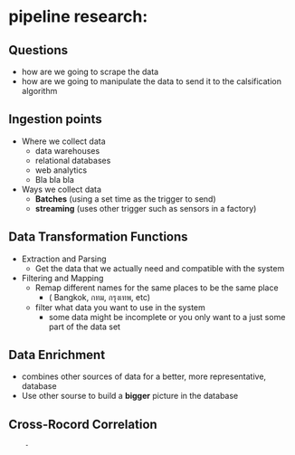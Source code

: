 # pipeline research:
## Questions
- how are we going to scrape the data
- how are we going to manipulate the data to send it to the calsification algorithm 

## Ingestion points 
- Where we collect data
    - data warehouses
    - relational databases
	- web analytics
	- Bla bla bla
- Ways we collect data
	- **Batches** (using a set time as the trigger to send)
	- **streaming** (uses other trigger such as sensors in a factory)

## Data Transformation Functions
- Extraction and Parsing
	- Get the data that we actually need and compatible with the system
- Filtering and Mapping
	- Remap different names for the same places to be the same place
		- ( Bangkok, กทม, กรุงเทพ, etc)
	- filter what data you want to use in the system
		- some data might be incomplete or you only want to a just some part of the data set

## Data Enrichment
- combines other sources of data for a better, more representative, database
- Use other sourse to build a **bigger** picture in the database
## Cross-Rocord Correlation
		- 
		

